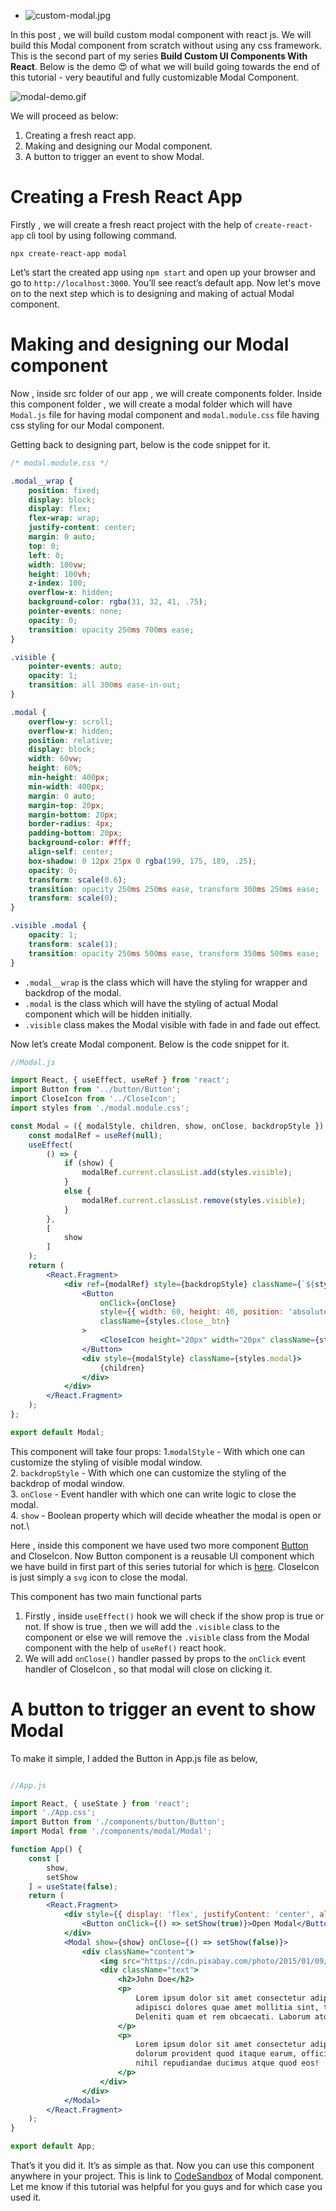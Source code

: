- ![custom-modal.jpg](https://res.cloudinary.com/dh1srz69c/image/upload/v1615580227/custom_modal_5c6ff2a4f1.jpg)

In this post , we will build custom modal component with react js. We will build this Modal component from scratch without using any css framework. This is the second part of my series **Build Custom UI Components With React**. Below is the demo 😍 of what we will build going towards the end of this tutorial - very beautiful and fully customizable Modal Component.

![modal-demo.gif](https://res.cloudinary.com/dh1srz69c/image/upload/v1615614965/modal_demo_17b918a948.gif)


We will proceed as below:
1. Creating a fresh react app.
2. Making and designing our Modal component.
3. A button to trigger an event to show Modal.

# Creating a Fresh React App
Firstly , we will create a fresh react project with the help of `create-react-app` cli tool by using following command.
```
npx create-react-app modal
```

Let’s start the created app using `npm start` and open up your browser and go to `http://localhost:3000`. You’ll see react’s default app.
Now let's move on to the next step which is to designing and making of actual Modal component.

# Making and designing our Modal component
Now , inside src folder of our app , we will create components folder. Inside this component folder , we will create a modal folder which will have `Modal.js` file for having modal  component and `modal.module.css` file having css styling for our Modal component. 

Getting back to designing part, below is the code snippet for it.
```css
/* modal.module.css */

.modal__wrap {
	position: fixed;
	display: block;
	display: flex;
	flex-wrap: wrap;
	justify-content: center;
	margin: 0 auto;
	top: 0;
	left: 0;
	width: 100vw;
	height: 100vh;
	z-index: 100;
	overflow-x: hidden;
	background-color: rgba(31, 32, 41, .75);
	pointer-events: none;
	opacity: 0;
	transition: opacity 250ms 700ms ease;
}

.visible {
	pointer-events: auto;
	opacity: 1;
	transition: all 300ms ease-in-out;
}

.modal {
	overflow-y: scroll;
	overflow-x: hidden;
	position: relative;
	display: block;
	width: 60vw;
	height: 60%;
	min-height: 400px;
	min-width: 400px;
	margin: 0 auto;
	margin-top: 20px;
	margin-bottom: 20px;
	border-radius: 4px;
	padding-bottom: 20px;
	background-color: #fff;
	align-self: center;
	box-shadow: 0 12px 25px 0 rgba(199, 175, 189, .25);
	opacity: 0;
	transform: scale(0.6);
	transition: opacity 250ms 250ms ease, transform 300ms 250ms ease;
	transform: scale(0);
}

.visible .modal {
	opacity: 1;
	transform: scale(1);
	transition: opacity 250ms 500ms ease, transform 350ms 500ms ease;
}

```
- `.modal__wrap` is the class which will have the styling for wrapper and backdrop of the modal.
-  `.modal` is the class which will have the styling of actual Modal component which will be hidden initially.
-  `.visible`  class makes the Modal visible with fade in and fade out effect.

Now let’s create Modal component.
Below is the code snippet for it.

```jsx
//Modal.js

import React, { useEffect, useRef } from 'react';
import Button from '../button/Button';
import CloseIcon from '../CloseIcon';
import styles from './modal.module.css';

const Modal = ({ modalStyle, children, show, onClose, backdropStyle }) => {
	const modalRef = useRef(null);
	useEffect(
		() => {
			if (show) {
				modalRef.current.classList.add(styles.visible);
			}
			else {
				modalRef.current.classList.remove(styles.visible);
			}
		},
		[
			show
		]
	);
	return (
		<React.Fragment>
			<div ref={modalRef} style={backdropStyle} className={`${styles.modal__wrap}`}>
				<Button
					onClick={onClose}
					style={{ width: 60, height: 40, position: 'absolute', top: 0, right: 0, margin: '1rem' }}
					className={styles.close__btn}
				>
					<CloseIcon height="20px" width="20px" className={styles.close__icon} />
				</Button>
				<div style={modalStyle} className={styles.modal}>
					{children}
				</div>
			</div>
		</React.Fragment>
	);
};

export default Modal;

```
This component will take four props:
1.`modalStyle` - With which one can customize the styling of visible modal window.\
2. `backdropStyle` - With which one can customize the styling of the backdrop of modal window.\
3. `onClose` -  Event handler with which one can write logic to close the modal.\
4. `show` - Boolean property which will decide wheather the modal is open or not.\

Here , inside this component we have used two more component [Button](https://satishnaikawadi.me/posts/build-custom-button-component-with-react-js) and CloseIcon. Now Button component is a reusable UI component which we have build in first part of this series tutorial  for which is [here](https://satishnaikawadi.me/posts/build-custom-button-component-with-react-js). CloseIcon is just simply a `svg` icon to close the modal.

This component has two main functional parts
1. Firstly , inside `useEffect()` hook we will check if the show prop is true or not. If show is true , then we will add the `.visible` class to the component  or else we will remove the `.visible` class from the Modal component with the help of `useRef()` react hook.
2. We will add `onClose()` handler passed by props to the `onClick` event handler of CloseIcon , so that modal will close on clicking it.

# A button to trigger an event to show Modal

To make it simple, I added the Button in App.js file as below,
```jsx

//App.js

import React, { useState } from 'react';
import './App.css';
import Button from './components/button/Button';
import Modal from './components/modal/Modal';

function App() {
	const [
		show,
		setShow
	] = useState(false);
	return (
		<React.Fragment>
			<div style={{ display: 'flex', justifyContent: 'center', alignItems: 'center', height: '100vh' }}>
				<Button onClick={() => setShow(true)}>Open Modal</Button>
			</div>
			<Modal show={show} onClose={() => setShow(false)}>
				<div className="content">
					<img src="https://cdn.pixabay.com/photo/2015/01/09/11/11/office-594132__340.jpg" alt="Developer" />
					<div className="text">
						<h2>John Doe</h2>
						<p>
							Lorem ipsum dolor sit amet consectetur adipisicing elit. Saepe aliquid placeat omnis
							adipisci dolores quae amet mollitia sint, temporibus eum magnam facilis odio ex incidunt?
							Deleniti quam et rem obcaecati. Laborum atque odit expedita nulla.
						</p>
						<p>
							Lorem ipsum dolor sit amet consectetur adipisicing elit. Expedita labore laborum, assumenda
							dolorum provident quod itaque earum, officia in placeat dignissimos nostrum? Totam corrupti
							nihil repudiandae ducimus atque quod eos!
						</p>
					</div>
				</div>
			</Modal>
		</React.Fragment>
	);
}

export default App;


```

That’s it you did it. It’s as simple as that. Now you can use this component anywhere in your project.
This is link to [CodeSandbox](https://codesandbox.io/s/gallant-albattani-d29r4?file=/src/components/modal/modal.module.css)  of Modal component.
Let me know if this tutorial was helpful for you guys and for which case you used it.